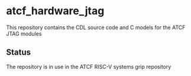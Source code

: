# atcf_hardware_jtag

This repository contains the CDL source code and C models for the
ATCF JTAG modules

## Status

The repository is in use in the ATCF RISC-V systems grip repository


